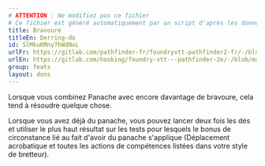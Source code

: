 ```yaml
---
# ATTENTION : Ne modifiez pas ce fichier
# Ce fichier est généré automatiquement par un script d'après les données du module Foundry VTT officiel et de sa traduction
title: Bravoure
titleEn: Derring-do
id: SlMkuKMny7hWdNxL
urlFr: https://gitlab.com/pathfinder-fr/foundryvtt-pathfinder2-fr/-/blob/master/data/feats/SlMkuKMny7hWdNxL.htm
urlEn: https://gitlab.com/hooking/foundry-vtt---pathfinder-2e/-/blob/master/packs/data/feats.db/derring-do.json
group: feats
layout: dons
---
```

Lorsque vous combinez <a class="entity-link" data-pack="pf2e.classfeatures" data-id="LzYi0OuOoypNb6jd" draggable="true">Panache</a> avec encore davantage de bravoure, cela tend à résoudre quelque chose.

Lorsque vous avez déjà du panache, vous pouvez lancer deux fois les dés et utiliser le plus haut résultat sur les tests pour lesquels le bonus de circonstance lié au fait d'avoir du panache s'applique (<a class="entity-link" data-pack="pf2e.actionspf2e" data-id="21WIfSu7Xd7uKqV8" draggable="true">Déplacement acrobatique</a> et toutes les actions de compétences listées dans votre style de bretteur).


